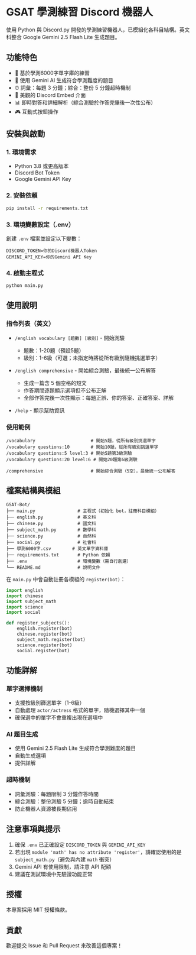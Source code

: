 # GSAT 學測練習 Discord 機器人

使用 Python 與 Discord.py 開發的學測練習機器人，已模組化各科目結構。英文科整合 Google Gemini 2.5 Flash Lite 生成題目。

## 功能特色

- 🎯 基於學測6000字單字庫的練習
- 🤖 使用 Gemini AI 生成符合學測難度的題目
- ⏰ 詞彙：每題 3 分鐘；綜合：整份 5 分鐘超時機制
- 🎨 美觀的 Discord Embed 介面
- 📊 即時對答和詳細解析（綜合測驗於作答完畢後一次性公布）
- 🎮 互動式按鈕操作

## 安裝與啟動

### 1. 環境需求

- Python 3.8 或更高版本
- Discord Bot Token
- Google Gemini API Key

### 2. 安裝依賴

```bash
pip install -r requirements.txt
```

### 3. 環境變數設定（.env）

創建 `.env` 檔案並設定以下變數：

```env
DISCORD_TOKEN=你的Discord機器人Token
GEMINI_API_KEY=你的Gemini API Key
```

### 4. 啟動主程式

```bash
python main.py
```

## 使用說明

### 指令列表（英文）

- `/english vocabulary [題數] [級別]` - 開始測驗
  - 題數：1-20題（預設5題）
  - 級別：1-6級（可選；未指定時將從所有級別隨機挑選單字）

- `/english comprehensive` - 開始綜合測驗，最後統一公布解答
  - 生成一篇含 5 個空格的短文
  - 作答期間逐題顯示選項但不公布正解
  - 全部作答完後一次性顯示：每題正誤、你的答案、正確答案、詳解

- `/help` - 顯示幫助資訊

### 使用範例

```
/vocabulary                     # 開始5題，從所有級別挑選單字
/vocabulary questions:10        # 開始10題，從所有級別挑選單字
/vocabulary questions:5 level:3 # 開始5題第3級測驗
/vocabulary questions:20 level:6 # 開始20題第6級測驗

/comprehensive                  # 開始綜合測驗（5空），最後統一公布解答
```

## 檔案結構與模組

```
GSAT-Bot/
├── main.py                # 主程式（初始化 bot，註冊科目模組）
├── english.py             # 英文科
├── chinese.py             # 國文科
├── subject_math.py        # 數學科
├── science.py             # 自然科
├── social.py              # 社會科
├── 學測6000字.csv        # 英文單字資料庫
├── requirements.txt       # Python 依賴
├── .env                   # 環境變數（需自行創建）
└── README.md              # 說明文件
```

在 `main.py` 中會自動註冊各模組的 `register(bot)`：

```python
import english
import chinese
import subject_math
import science
import social

def register_subjects():
    english.register(bot)
    chinese.register(bot)
    subject_math.register(bot)
    science.register(bot)
    social.register(bot)
```

## 功能詳解

### 單字選擇機制

- 支援按級別篩選單字（1-6級）
- 自動處理 `actor/actress` 格式的單字，隨機選擇其中一個
- 確保選中的單字不會重複出現在選項中

### AI 題目生成

- 使用 Gemini 2.5 Flash Lite 生成符合學測難度的題目
- 自動生成選項
- 提供詳解

### 超時機制

- 詞彙測驗：每題限制 3 分鐘作答時間
- 綜合測驗：整份測驗 5 分鐘；逾時自動結束
- 防止機器人資源被長期佔用

## 注意事項與提示

1. 確保 `.env` 已正確設定 `DISCORD_TOKEN` 與 `GEMINI_API_KEY`
2. 若出現 `module 'math' has no attribute 'register'`，請確認使用的是 `subject_math.py`（避免與內建 `math` 衝突）
3. Gemini API 有使用限制，請注意 API 配額
4. 建議在測試環境中先驗證功能正常

## 授權

本專案採用 MIT 授權條款。

## 貢獻

歡迎提交 Issue 和 Pull Request 來改善這個專案！
